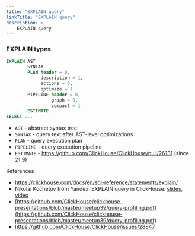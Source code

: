 ```yaml
---
title: "EXPLAIN query"
linkTitle: "EXPLAIN query"
description: >
    EXPLAIN query
---
```


### EXPLAIN types

```sql
EXPLAIN AST
        SYNTAX
        PLAN header = 0,
             description = 1,
             actions = 0,
             optimize = 1
        PIPELINE header = 0,
                 graph = 0,
                 compact = 1
        ESTIMATE
SELECT ...
```

* `AST` - abstract syntax tree
* `SYNTAX` - query text after AST-level optimizations
* `PLAN` - query execution plan
* `PIPELINE` - query execution pipeline
* `ESTIMATE` - https://github.com/ClickHouse/ClickHouse/pull/26131 (since 21.9)


References
* https://clickhouse.com/docs/en/sql-reference/statements/explain/
* Nikolai Kochetov from Yandeх. EXPLAIN query in ClickHouse. [slides](https://github.com/ClickHouse/clickhouse-presentations/blob/master/meetup47/explain.pdf), [video](https://youtu.be/ckChUkC3Pns?t=1387)
* [https://github.com/ClickHouse/clickhouse-presentations/blob/master/meetup39/query-profiling.pdf](https://github.com/ClickHouse/clickhouse-presentations/blob/master/meetup39/query-profiling.pdf)
* https://github.com/ClickHouse/ClickHouse/issues/28847
